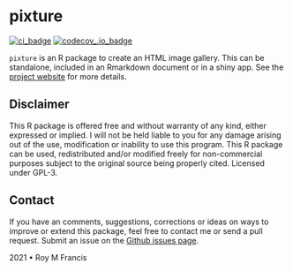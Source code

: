 # pixture

[![ci_badge](https://github.com/royfrancis/pixture/workflows/build/badge.svg)](https://github.com/royfrancis/pixture/actions?workflow=build) [![codecov_.io_badge](https://codecov.io/github/royfrancis/pixture/coverage.svg?branch=master)](https://codecov.io/github/royfrancis/pixture?branch=master)

`pixture` is an R package to create an HTML image gallery. This can be standalone, included in an Rmarkdown document or in a shiny app. See the [project website](http://royfrancis.github.io/pixture) for more details.

## Disclaimer

This R package is offered free and without warranty of any kind, either expressed or implied. I will not be held liable to you for any damage arising out of the use, modification or inability to use this program. This R package can be used, redistributed and/or modified freely for non-commercial purposes subject to the original source being properly cited. Licensed under GPL-3.  

## Contact

If you have an comments, suggestions, corrections or ideas on ways to improve or extend this package, feel free to contact me or send a pull request. Submit an issue on the [Github issues page](https://github.com/royfrancis/pixture/issues).  

2021 • Roy M Francis  
